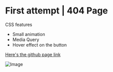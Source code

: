 # First attempt | 404 Page

CSS features

* Small animation
* Media Query
* Hover effect on the button

[Here's the github page link](https://donovan-herion.github.io/404-Page/)

![Image](https://media.giphy.com/media/rCmC12OWz9kTS/giphy.gif)
